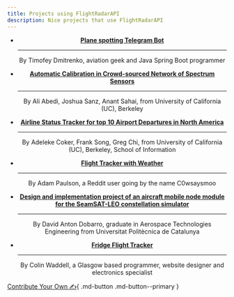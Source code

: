 ```yaml
---
title: Projects using FlightRadarAPI
description: Nice projects that use FlightRadarAPI
---
```


<div class="grid cards" align="center" markdown>

- [__Plane spotting Telegram Bot__](https://github.com/ViLsonCake/avgeek-telegram-bot)

    ___

    By Timofey Dmitrenko, aviation geek and Java Spring Boot programmer

-  [__Automatic Calibration in Crowd-sourced Network of Spectrum Sensors__](https://dl.acm.org/doi/10.1145/3626111.3628187)

    ---

    By Ali Abedi, Joshua Sanz, Anant Sahai, from University of California (UC), Berkeley


-   [__Airline Status Tracker for top 10 Airport Departures in North America__](https://people.ischool.berkeley.edu/~frank.song/flight.html)

    ---

    By Adeleke Coker, Frank Song, Greg Chi, from University of California (UC), Berkeley, School of Information

-   [__Flight Tracker with Weather__](https://magpi.raspberrypi.com/articles/flight-tracker-with-weather)

    ---

     By Adam Paulson, a Reddit user going by the name C0wsaysmoo

-   [__Design and implementation project of an aircraft mobile node module for the SeamSAT-LEO constellation simulator__](https://upcommons.upc.edu/bitstream/handle/2117/394691/TFG.pdf?sequence=2&isAllowed=y)

    ---

    By David Anton Dobarro, graduate in Aerospace Technologies Engineering from Universitat Politècnica de Catalunya

-   [__Fridge Flight Tracker__](https://blog.colinwaddell.com/flight-tracker/)

    ---

    By Colin Waddell, a Glasgow based programmer, website designer and electronics specialist


</div>

[Contribute Your Own :writing_hand:](https://github.com/JeanExtreme002/FlightRadarAPI/edit/main/docs/projects.md){ .md-button .md-button--primary }